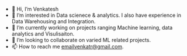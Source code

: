 - 👋 Hi, I’m Venkatesh
- 👀 I’m interested in Data scienece & analytics. I also have experience in Data Warehousing and Integration.
- 🌱 I’m currently working on projects ranging Machine learning, data analytics and Visulisaiton.
- 💞️ I’m looking to collaborate on varied ML related projects.
- 📫 How to reach me emailvenkatr@gmail.com.

<!---
Venkat-R7/Venkat-R7 is a ✨ special ✨ repository because its `README.md` (this file) appears on your GitHub profile.
You can click the Preview link to take a look at your changes.
--->
